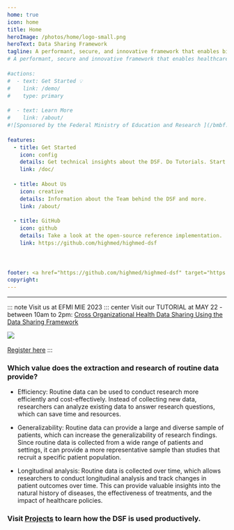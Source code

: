 ```yaml
---
home: true
icon: home
title: Home
heroImage: /photos/home/logo-small.png
heroText: Data Sharing Framework
tagline: A performant, secure, and innovative framework that enables biomedical researchers to extract value from routine data. 
# A performant, secure and innovative framework that enables healthcare data exchange across organizational boundaries. 

#actions:
#  - text: Get Started 💡
#    link: /demo/
#    type: primary

#  - text: Learn More
#    link: /about/
#![Sponsored by the Federal Ministry of Education and Research ](/bmbf.svg)

features:
  - title: Get Started 
    icon: config
    details: Get technical insights about the DSF. Do Tutorials. Start Coding 
    link: /doc/

  - title: About Us
    icon: creative
    details: Information about the Team behind the DSF and more.
    link: /about/

  - title: GitHub
    icon: github
    details: Take a look at the open-source reference implementation.
    link: https://github.com/highmed/highmed-dsf



footer: <a href="https://github.com/highmed/highmed-dsf" target="https://github.com/highmed/highmed-dsf"> Visit us on GitHub </a> 
copyright:
---
```

---

::: note Visit us at EFMI MIE 2023 
::: center
Visit our TUTORIAL at MAY 22 - between 10am to 2pm:
[Cross Organizational Health Data Sharing Using the Data Sharing Framework](https://drive.google.com/file/d/18-gbYB5eJ8SkoqkF2dBddKybox1uQzXm/view)

 <a href="https://www.mie2023.org/home-page" target="_blank"><img src="/photos/home/mie.png" ></a>

[Register here](https://www.mie2023.org/tutorials)
:::


### Which value does the extraction and research of routine data provide?
- Efficiency: Routine data can be used to conduct research more efficiently and cost-effectively. Instead of collecting new data, researchers can analyze existing data to answer research questions, which can save time and resources.

- Generalizability: Routine data can provide a large and diverse sample of patients, which can increase the generalizability of research findings. Since routine data is collected from a wide range of patients and settings, it can provide a more representative sample than studies that recruit a specific patient population.

- Longitudinal analysis: Routine data is collected over time, which allows researchers to conduct longitudinal analysis and track changes in patient outcomes over time. This can provide valuable insights into the natural history of diseases, the effectiveness of treatments, and the impact of healthcare policies.



### Visit [Projects](/about/learnmore/projects/) to learn how the DSF is used productively.
 <img src="/photos/learnmore/funding/bmbf.png" style="height:135px; width:200px; padding: 0px 0px 0px 880px;" />

